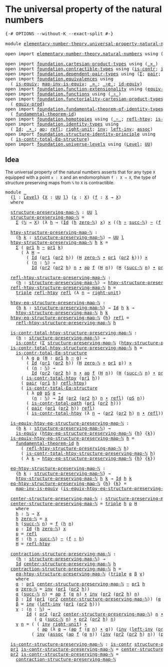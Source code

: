 # The universal property of the natural numbers

<pre class="Agda"><a id="58" class="Symbol">{-#</a> <a id="62" class="Keyword">OPTIONS</a> <a id="70" class="Pragma">--without-K</a> <a id="82" class="Pragma">--exact-split</a> <a id="96" class="Symbol">#-}</a>

<a id="101" class="Keyword">module</a> <a id="108" href="elementary-number-theory.universal-property-natural-numbers.html" class="Module">elementary-number-theory.universal-property-natural-numbers</a> <a id="168" class="Keyword">where</a>

<a id="175" class="Keyword">open</a> <a id="180" class="Keyword">import</a> <a id="187" href="elementary-number-theory.natural-numbers.html" class="Module">elementary-number-theory.natural-numbers</a> <a id="228" class="Keyword">using</a> <a id="234" class="Symbol">(</a><a id="235" href="elementary-number-theory.natural-numbers.html#1444" class="Datatype">ℕ</a><a id="236" class="Symbol">;</a> <a id="238" href="elementary-number-theory.natural-numbers.html#1465" class="InductiveConstructor">zero-ℕ</a><a id="244" class="Symbol">;</a> <a id="246" href="elementary-number-theory.natural-numbers.html#1478" class="InductiveConstructor">succ-ℕ</a><a id="252" class="Symbol">)</a>

<a id="255" class="Keyword">open</a> <a id="260" class="Keyword">import</a> <a id="267" href="foundation.cartesian-product-types.html" class="Module">foundation.cartesian-product-types</a> <a id="302" class="Keyword">using</a> <a id="308" class="Symbol">(</a><a id="309" href="foundation-core.cartesian-product-types.html#577" class="Function Operator">_×_</a><a id="312" class="Symbol">)</a>
<a id="314" class="Keyword">open</a> <a id="319" class="Keyword">import</a> <a id="326" href="foundation.contractible-types.html" class="Module">foundation.contractible-types</a> <a id="356" class="Keyword">using</a> <a id="362" class="Symbol">(</a><a id="363" href="foundation-core.contractible-types.html#925" class="Function">is-contr</a><a id="371" class="Symbol">;</a> <a id="373" href="foundation-core.contractible-types.html#1970" class="Function">is-contr-total-path</a><a id="392" class="Symbol">)</a>
<a id="394" class="Keyword">open</a> <a id="399" class="Keyword">import</a> <a id="406" href="foundation.dependent-pair-types.html" class="Module">foundation.dependent-pair-types</a> <a id="438" class="Keyword">using</a> <a id="444" class="Symbol">(</a><a id="445" href="foundation-core.dependent-pair-types.html#502" class="Record">Σ</a><a id="446" class="Symbol">;</a> <a id="448" href="foundation-core.dependent-pair-types.html#575" class="InductiveConstructor">pair</a><a id="452" class="Symbol">;</a> <a id="454" href="foundation-core.dependent-pair-types.html#592" class="Field">pr1</a><a id="457" class="Symbol">;</a> <a id="459" href="foundation-core.dependent-pair-types.html#604" class="Field">pr2</a><a id="462" class="Symbol">;</a> <a id="464" href="foundation-core.dependent-pair-types.html#1021" class="Function">triple</a><a id="470" class="Symbol">)</a>
<a id="472" class="Keyword">open</a> <a id="477" class="Keyword">import</a> <a id="484" href="foundation.equivalences.html" class="Module">foundation.equivalences</a> <a id="508" class="Keyword">using</a>
  <a id="516" class="Symbol">(</a> <a id="518" href="foundation-core.equivalences.html#1542" class="Function">is-equiv</a><a id="526" class="Symbol">;</a> <a id="528" href="foundation-core.equivalences.html#4173" class="Function">map-inv-is-equiv</a><a id="544" class="Symbol">;</a> <a id="546" href="foundation-core.equivalences.html#1607" class="Function Operator">_≃_</a><a id="549" class="Symbol">;</a> <a id="551" href="foundation-core.equivalences.html#7843" class="Function Operator">_∘e_</a><a id="555" class="Symbol">;</a> <a id="557" href="foundation-core.equivalences.html#2480" class="Function">id-equiv</a><a id="565" class="Symbol">)</a>
<a id="567" class="Keyword">open</a> <a id="572" class="Keyword">import</a> <a id="579" href="foundation.function-extensionality.html" class="Module">foundation.function-extensionality</a> <a id="614" class="Keyword">using</a> <a id="620" class="Symbol">(</a><a id="621" href="foundation.function-extensionality.html#1283" class="Function">equiv-funext</a><a id="633" class="Symbol">)</a>
<a id="635" class="Keyword">open</a> <a id="640" class="Keyword">import</a> <a id="647" href="foundation.functions.html" class="Module">foundation.functions</a> <a id="668" class="Keyword">using</a> <a id="674" class="Symbol">(</a><a id="675" href="foundation-core.functions.html#407" class="Function Operator">_∘_</a><a id="678" class="Symbol">)</a>
<a id="680" class="Keyword">open</a> <a id="685" class="Keyword">import</a> <a id="692" href="foundation.functoriality-cartesian-product-types.html" class="Module">foundation.functoriality-cartesian-product-types</a> <a id="741" class="Keyword">using</a>
  <a id="749" class="Symbol">(</a> <a id="751" href="foundation.functoriality-cartesian-product-types.html#3166" class="Function">equiv-prod</a><a id="761" class="Symbol">)</a>
<a id="763" class="Keyword">open</a> <a id="768" class="Keyword">import</a> <a id="775" href="foundation.fundamental-theorem-of-identity-types.html" class="Module">foundation.fundamental-theorem-of-identity-types</a> <a id="824" class="Keyword">using</a>
  <a id="832" class="Symbol">(</a> <a id="834" href="foundation-core.fundamental-theorem-of-identity-types.html#1888" class="Function">fundamental-theorem-id</a><a id="856" class="Symbol">)</a>
<a id="858" class="Keyword">open</a> <a id="863" class="Keyword">import</a> <a id="870" href="foundation.homotopies.html" class="Module">foundation.homotopies</a> <a id="892" class="Keyword">using</a> <a id="898" class="Symbol">(</a><a id="899" href="foundation-core.homotopies.html#467" class="Function Operator">_~_</a><a id="902" class="Symbol">;</a> <a id="904" href="foundation-core.homotopies.html#632" class="Function">refl-htpy</a><a id="913" class="Symbol">;</a> <a id="915" href="foundation.homotopies.html#3132" class="Function">is-contr-total-htpy</a><a id="934" class="Symbol">)</a>
<a id="936" class="Keyword">open</a> <a id="941" class="Keyword">import</a> <a id="948" href="foundation.identity-types.html" class="Module">foundation.identity-types</a> <a id="974" class="Keyword">using</a>
  <a id="982" class="Symbol">(</a> <a id="984" href="foundation-core.identity-types.html#641" class="Datatype">Id</a><a id="986" class="Symbol">;</a> <a id="988" href="foundation-core.identity-types.html#1239" class="Function Operator">_∙_</a><a id="991" class="Symbol">;</a> <a id="993" href="foundation-core.identity-types.html#2853" class="Function">ap</a><a id="995" class="Symbol">;</a> <a id="997" href="foundation-core.identity-types.html#694" class="InductiveConstructor">refl</a><a id="1001" class="Symbol">;</a> <a id="1003" href="foundation-core.identity-types.html#1905" class="Function">right-unit</a><a id="1013" class="Symbol">;</a> <a id="1015" href="foundation-core.identity-types.html#1552" class="Function">inv</a><a id="1018" class="Symbol">;</a> <a id="1020" href="foundation-core.identity-types.html#1995" class="Function">left-inv</a><a id="1028" class="Symbol">;</a> <a id="1030" href="foundation-core.identity-types.html#1699" class="Function">assoc</a><a id="1035" class="Symbol">)</a>
<a id="1037" class="Keyword">open</a> <a id="1042" class="Keyword">import</a> <a id="1049" href="foundation.structure-identity-principle.html" class="Module">foundation.structure-identity-principle</a> <a id="1089" class="Keyword">using</a>
  <a id="1097" class="Symbol">(</a> <a id="1099" href="foundation.structure-identity-principle.html#1341" class="Function">is-contr-total-Eq-structure</a><a id="1126" class="Symbol">)</a>
<a id="1128" class="Keyword">open</a> <a id="1133" class="Keyword">import</a> <a id="1140" href="foundation.universe-levels.html" class="Module">foundation.universe-levels</a> <a id="1167" class="Keyword">using</a> <a id="1173" class="Symbol">(</a><a id="1174" href="Agda.Primitive.html#597" class="Postulate">Level</a><a id="1179" class="Symbol">;</a> <a id="1181" href="foundation-core.universe-levels.html#222" class="Primitive">UU</a><a id="1183" class="Symbol">)</a>
</pre>
## Idea

The universal property of the natural numbers asserts that for any type `X` equipped with a point `x : X` and an endomorphism `f : X → X`, the type of structure preserving maps from `ℕ` to `X` is contractible.

<pre class="Agda"><a id="1418" class="Keyword">module</a> <a id="1425" href="elementary-number-theory.universal-property-natural-numbers.html#1425" class="Module">_</a>
  <a id="1429" class="Symbol">{</a><a id="1430" href="elementary-number-theory.universal-property-natural-numbers.html#1430" class="Bound">l</a> <a id="1432" class="Symbol">:</a> <a id="1434" href="Agda.Primitive.html#597" class="Postulate">Level</a><a id="1439" class="Symbol">}</a> <a id="1441" class="Symbol">{</a><a id="1442" href="elementary-number-theory.universal-property-natural-numbers.html#1442" class="Bound">X</a> <a id="1444" class="Symbol">:</a> <a id="1446" href="foundation-core.universe-levels.html#222" class="Primitive">UU</a> <a id="1449" href="elementary-number-theory.universal-property-natural-numbers.html#1430" class="Bound">l</a><a id="1450" class="Symbol">}</a> <a id="1452" class="Symbol">(</a><a id="1453" href="elementary-number-theory.universal-property-natural-numbers.html#1453" class="Bound">x</a> <a id="1455" class="Symbol">:</a> <a id="1457" href="elementary-number-theory.universal-property-natural-numbers.html#1442" class="Bound">X</a><a id="1458" class="Symbol">)</a> <a id="1460" class="Symbol">(</a><a id="1461" href="elementary-number-theory.universal-property-natural-numbers.html#1461" class="Bound">f</a> <a id="1463" class="Symbol">:</a> <a id="1465" href="elementary-number-theory.universal-property-natural-numbers.html#1442" class="Bound">X</a> <a id="1467" class="Symbol">→</a> <a id="1469" href="elementary-number-theory.universal-property-natural-numbers.html#1442" class="Bound">X</a><a id="1470" class="Symbol">)</a>
  <a id="1474" class="Keyword">where</a>

  <a id="1483" href="elementary-number-theory.universal-property-natural-numbers.html#1483" class="Function">structure-preserving-map-ℕ</a> <a id="1510" class="Symbol">:</a> <a id="1512" href="foundation-core.universe-levels.html#222" class="Primitive">UU</a> <a id="1515" href="elementary-number-theory.universal-property-natural-numbers.html#1430" class="Bound">l</a>
  <a id="1519" href="elementary-number-theory.universal-property-natural-numbers.html#1483" class="Function">structure-preserving-map-ℕ</a> <a id="1546" class="Symbol">=</a>
    <a id="1552" href="foundation-core.dependent-pair-types.html#502" class="Record">Σ</a> <a id="1554" class="Symbol">(</a><a id="1555" href="elementary-number-theory.natural-numbers.html#1444" class="Datatype">ℕ</a> <a id="1557" class="Symbol">→</a> <a id="1559" href="elementary-number-theory.universal-property-natural-numbers.html#1442" class="Bound">X</a><a id="1560" class="Symbol">)</a> <a id="1562" class="Symbol">(λ</a> <a id="1565" href="elementary-number-theory.universal-property-natural-numbers.html#1565" class="Bound">h</a> <a id="1567" class="Symbol">→</a> <a id="1569" class="Symbol">(</a><a id="1570" href="foundation-core.identity-types.html#641" class="Datatype">Id</a> <a id="1573" class="Symbol">(</a><a id="1574" href="elementary-number-theory.universal-property-natural-numbers.html#1565" class="Bound">h</a> <a id="1576" href="elementary-number-theory.natural-numbers.html#1465" class="InductiveConstructor">zero-ℕ</a><a id="1582" class="Symbol">)</a> <a id="1584" href="elementary-number-theory.universal-property-natural-numbers.html#1453" class="Bound">x</a><a id="1585" class="Symbol">)</a> <a id="1587" href="foundation-core.cartesian-product-types.html#577" class="Function Operator">×</a> <a id="1589" class="Symbol">((</a><a id="1591" href="elementary-number-theory.universal-property-natural-numbers.html#1565" class="Bound">h</a> <a id="1593" href="foundation-core.functions.html#407" class="Function Operator">∘</a> <a id="1595" href="elementary-number-theory.natural-numbers.html#1478" class="InductiveConstructor">succ-ℕ</a><a id="1601" class="Symbol">)</a> <a id="1603" href="foundation-core.homotopies.html#467" class="Function Operator">~</a> <a id="1605" class="Symbol">(</a><a id="1606" href="elementary-number-theory.universal-property-natural-numbers.html#1461" class="Bound">f</a> <a id="1608" href="foundation-core.functions.html#407" class="Function Operator">∘</a> <a id="1610" href="elementary-number-theory.universal-property-natural-numbers.html#1565" class="Bound">h</a><a id="1611" class="Symbol">)))</a>

  <a id="1618" href="elementary-number-theory.universal-property-natural-numbers.html#1618" class="Function">htpy-structure-preserving-map-ℕ</a> <a id="1650" class="Symbol">:</a>
    <a id="1656" class="Symbol">(</a><a id="1657" href="elementary-number-theory.universal-property-natural-numbers.html#1657" class="Bound">h</a> <a id="1659" href="elementary-number-theory.universal-property-natural-numbers.html#1659" class="Bound">k</a> <a id="1661" class="Symbol">:</a> <a id="1663" href="elementary-number-theory.universal-property-natural-numbers.html#1483" class="Function">structure-preserving-map-ℕ</a><a id="1689" class="Symbol">)</a> <a id="1691" class="Symbol">→</a> <a id="1693" href="foundation-core.universe-levels.html#222" class="Primitive">UU</a> <a id="1696" href="elementary-number-theory.universal-property-natural-numbers.html#1430" class="Bound">l</a>
  <a id="1700" href="elementary-number-theory.universal-property-natural-numbers.html#1618" class="Function">htpy-structure-preserving-map-ℕ</a> <a id="1732" href="elementary-number-theory.universal-property-natural-numbers.html#1732" class="Bound">h</a> <a id="1734" href="elementary-number-theory.universal-property-natural-numbers.html#1734" class="Bound">k</a> <a id="1736" class="Symbol">=</a>
    <a id="1742" href="foundation-core.dependent-pair-types.html#502" class="Record">Σ</a> <a id="1744" class="Symbol">(</a> <a id="1746" href="foundation-core.dependent-pair-types.html#592" class="Field">pr1</a> <a id="1750" href="elementary-number-theory.universal-property-natural-numbers.html#1732" class="Bound">h</a> <a id="1752" href="foundation-core.homotopies.html#467" class="Function Operator">~</a> <a id="1754" href="foundation-core.dependent-pair-types.html#592" class="Field">pr1</a> <a id="1758" href="elementary-number-theory.universal-property-natural-numbers.html#1734" class="Bound">k</a><a id="1759" class="Symbol">)</a>
      <a id="1767" class="Symbol">(</a> <a id="1769" class="Symbol">λ</a> <a id="1771" href="elementary-number-theory.universal-property-natural-numbers.html#1771" class="Bound">H</a> <a id="1773" class="Symbol">→</a>
        <a id="1783" class="Symbol">(</a> <a id="1785" href="foundation-core.identity-types.html#641" class="Datatype">Id</a> <a id="1788" class="Symbol">(</a><a id="1789" href="foundation-core.dependent-pair-types.html#592" class="Field">pr1</a> <a id="1793" class="Symbol">(</a><a id="1794" href="foundation-core.dependent-pair-types.html#604" class="Field">pr2</a> <a id="1798" href="elementary-number-theory.universal-property-natural-numbers.html#1732" class="Bound">h</a><a id="1799" class="Symbol">))</a> <a id="1802" class="Symbol">(</a><a id="1803" href="elementary-number-theory.universal-property-natural-numbers.html#1771" class="Bound">H</a> <a id="1805" href="elementary-number-theory.natural-numbers.html#1465" class="InductiveConstructor">zero-ℕ</a> <a id="1812" href="foundation-core.identity-types.html#1239" class="Function Operator">∙</a> <a id="1814" href="foundation-core.dependent-pair-types.html#592" class="Field">pr1</a> <a id="1818" class="Symbol">(</a><a id="1819" href="foundation-core.dependent-pair-types.html#604" class="Field">pr2</a> <a id="1823" href="elementary-number-theory.universal-property-natural-numbers.html#1734" class="Bound">k</a><a id="1824" class="Symbol">)))</a> <a id="1828" href="foundation-core.cartesian-product-types.html#577" class="Function Operator">×</a>
        <a id="1838" class="Symbol">(</a> <a id="1840" class="Symbol">(</a><a id="1841" href="elementary-number-theory.universal-property-natural-numbers.html#1841" class="Bound">n</a> <a id="1843" class="Symbol">:</a> <a id="1845" href="elementary-number-theory.natural-numbers.html#1444" class="Datatype">ℕ</a><a id="1846" class="Symbol">)</a> <a id="1848" class="Symbol">→</a>
          <a id="1860" href="foundation-core.identity-types.html#641" class="Datatype">Id</a> <a id="1863" class="Symbol">(</a><a id="1864" href="foundation-core.dependent-pair-types.html#604" class="Field">pr2</a> <a id="1868" class="Symbol">(</a><a id="1869" href="foundation-core.dependent-pair-types.html#604" class="Field">pr2</a> <a id="1873" href="elementary-number-theory.universal-property-natural-numbers.html#1732" class="Bound">h</a><a id="1874" class="Symbol">)</a> <a id="1876" href="elementary-number-theory.universal-property-natural-numbers.html#1841" class="Bound">n</a> <a id="1878" href="foundation-core.identity-types.html#1239" class="Function Operator">∙</a> <a id="1880" href="foundation-core.identity-types.html#2853" class="Function">ap</a> <a id="1883" href="elementary-number-theory.universal-property-natural-numbers.html#1461" class="Bound">f</a> <a id="1885" class="Symbol">(</a><a id="1886" href="elementary-number-theory.universal-property-natural-numbers.html#1771" class="Bound">H</a> <a id="1888" href="elementary-number-theory.universal-property-natural-numbers.html#1841" class="Bound">n</a><a id="1889" class="Symbol">))</a> <a id="1892" class="Symbol">(</a><a id="1893" href="elementary-number-theory.universal-property-natural-numbers.html#1771" class="Bound">H</a> <a id="1895" class="Symbol">(</a><a id="1896" href="elementary-number-theory.natural-numbers.html#1478" class="InductiveConstructor">succ-ℕ</a> <a id="1903" href="elementary-number-theory.universal-property-natural-numbers.html#1841" class="Bound">n</a><a id="1904" class="Symbol">)</a> <a id="1906" href="foundation-core.identity-types.html#1239" class="Function Operator">∙</a> <a id="1908" href="foundation-core.dependent-pair-types.html#604" class="Field">pr2</a> <a id="1912" class="Symbol">(</a><a id="1913" href="foundation-core.dependent-pair-types.html#604" class="Field">pr2</a> <a id="1917" href="elementary-number-theory.universal-property-natural-numbers.html#1734" class="Bound">k</a><a id="1918" class="Symbol">)</a> <a id="1920" href="elementary-number-theory.universal-property-natural-numbers.html#1841" class="Bound">n</a><a id="1921" class="Symbol">)))</a>

  <a id="1928" href="elementary-number-theory.universal-property-natural-numbers.html#1928" class="Function">refl-htpy-structure-preserving-map-ℕ</a> <a id="1965" class="Symbol">:</a>
    <a id="1971" class="Symbol">(</a><a id="1972" href="elementary-number-theory.universal-property-natural-numbers.html#1972" class="Bound">h</a> <a id="1974" class="Symbol">:</a> <a id="1976" href="elementary-number-theory.universal-property-natural-numbers.html#1483" class="Function">structure-preserving-map-ℕ</a><a id="2002" class="Symbol">)</a> <a id="2004" class="Symbol">→</a> <a id="2006" href="elementary-number-theory.universal-property-natural-numbers.html#1618" class="Function">htpy-structure-preserving-map-ℕ</a> <a id="2038" href="elementary-number-theory.universal-property-natural-numbers.html#1972" class="Bound">h</a> <a id="2040" href="elementary-number-theory.universal-property-natural-numbers.html#1972" class="Bound">h</a>
  <a id="2044" href="elementary-number-theory.universal-property-natural-numbers.html#1928" class="Function">refl-htpy-structure-preserving-map-ℕ</a> <a id="2081" href="elementary-number-theory.universal-property-natural-numbers.html#2081" class="Bound">h</a> <a id="2083" class="Symbol">=</a>
    <a id="2089" href="foundation-core.dependent-pair-types.html#1021" class="Function">triple</a> <a id="2096" href="foundation-core.homotopies.html#632" class="Function">refl-htpy</a> <a id="2106" href="foundation-core.identity-types.html#694" class="InductiveConstructor">refl</a> <a id="2111" class="Symbol">(λ</a> <a id="2114" href="elementary-number-theory.universal-property-natural-numbers.html#2114" class="Bound">n</a> <a id="2116" class="Symbol">→</a> <a id="2118" href="foundation-core.identity-types.html#1905" class="Function">right-unit</a><a id="2128" class="Symbol">)</a>

  <a id="2133" href="elementary-number-theory.universal-property-natural-numbers.html#2133" class="Function">htpy-eq-structure-preserving-map-ℕ</a> <a id="2168" class="Symbol">:</a>
    <a id="2174" class="Symbol">{</a><a id="2175" href="elementary-number-theory.universal-property-natural-numbers.html#2175" class="Bound">h</a> <a id="2177" href="elementary-number-theory.universal-property-natural-numbers.html#2177" class="Bound">k</a> <a id="2179" class="Symbol">:</a> <a id="2181" href="elementary-number-theory.universal-property-natural-numbers.html#1483" class="Function">structure-preserving-map-ℕ</a><a id="2207" class="Symbol">}</a> <a id="2209" class="Symbol">→</a> <a id="2211" href="foundation-core.identity-types.html#641" class="Datatype">Id</a> <a id="2214" href="elementary-number-theory.universal-property-natural-numbers.html#2175" class="Bound">h</a> <a id="2216" href="elementary-number-theory.universal-property-natural-numbers.html#2177" class="Bound">k</a> <a id="2218" class="Symbol">→</a>
    <a id="2224" href="elementary-number-theory.universal-property-natural-numbers.html#1618" class="Function">htpy-structure-preserving-map-ℕ</a> <a id="2256" href="elementary-number-theory.universal-property-natural-numbers.html#2175" class="Bound">h</a> <a id="2258" href="elementary-number-theory.universal-property-natural-numbers.html#2177" class="Bound">k</a>
  <a id="2262" href="elementary-number-theory.universal-property-natural-numbers.html#2133" class="Function">htpy-eq-structure-preserving-map-ℕ</a> <a id="2297" class="Symbol">{</a><a id="2298" href="elementary-number-theory.universal-property-natural-numbers.html#2298" class="Bound">h</a><a id="2299" class="Symbol">}</a> <a id="2301" href="foundation-core.identity-types.html#694" class="InductiveConstructor">refl</a> <a id="2306" class="Symbol">=</a>
    <a id="2312" href="elementary-number-theory.universal-property-natural-numbers.html#1928" class="Function">refl-htpy-structure-preserving-map-ℕ</a> <a id="2349" href="elementary-number-theory.universal-property-natural-numbers.html#2298" class="Bound">h</a>

  <a id="2354" href="elementary-number-theory.universal-property-natural-numbers.html#2354" class="Function">is-contr-total-htpy-structure-preserving-map-ℕ</a> <a id="2401" class="Symbol">:</a>
    <a id="2407" class="Symbol">(</a><a id="2408" href="elementary-number-theory.universal-property-natural-numbers.html#2408" class="Bound">h</a> <a id="2410" class="Symbol">:</a> <a id="2412" href="elementary-number-theory.universal-property-natural-numbers.html#1483" class="Function">structure-preserving-map-ℕ</a><a id="2438" class="Symbol">)</a> <a id="2440" class="Symbol">→</a>
    <a id="2446" href="foundation-core.contractible-types.html#925" class="Function">is-contr</a> <a id="2455" class="Symbol">(</a><a id="2456" href="foundation-core.dependent-pair-types.html#502" class="Record">Σ</a> <a id="2458" href="elementary-number-theory.universal-property-natural-numbers.html#1483" class="Function">structure-preserving-map-ℕ</a> <a id="2485" class="Symbol">(</a><a id="2486" href="elementary-number-theory.universal-property-natural-numbers.html#1618" class="Function">htpy-structure-preserving-map-ℕ</a> <a id="2518" href="elementary-number-theory.universal-property-natural-numbers.html#2408" class="Bound">h</a><a id="2519" class="Symbol">))</a>
  <a id="2524" href="elementary-number-theory.universal-property-natural-numbers.html#2354" class="Function">is-contr-total-htpy-structure-preserving-map-ℕ</a> <a id="2571" href="elementary-number-theory.universal-property-natural-numbers.html#2571" class="Bound">h</a> <a id="2573" class="Symbol">=</a>
    <a id="2579" href="foundation.structure-identity-principle.html#1341" class="Function">is-contr-total-Eq-structure</a>
      <a id="2613" class="Symbol">(</a> <a id="2615" class="Symbol">λ</a> <a id="2617" href="elementary-number-theory.universal-property-natural-numbers.html#2617" class="Bound">g</a> <a id="2619" href="elementary-number-theory.universal-property-natural-numbers.html#2619" class="Bound">p</a> <a id="2621" class="Symbol">(</a><a id="2622" href="elementary-number-theory.universal-property-natural-numbers.html#2622" class="Bound">H</a> <a id="2624" class="Symbol">:</a> <a id="2626" href="foundation-core.dependent-pair-types.html#592" class="Field">pr1</a> <a id="2630" href="elementary-number-theory.universal-property-natural-numbers.html#2571" class="Bound">h</a> <a id="2632" href="foundation-core.homotopies.html#467" class="Function Operator">~</a> <a id="2634" href="elementary-number-theory.universal-property-natural-numbers.html#2617" class="Bound">g</a><a id="2635" class="Symbol">)</a> <a id="2637" class="Symbol">→</a>
        <a id="2647" class="Symbol">(</a> <a id="2649" href="foundation-core.identity-types.html#641" class="Datatype">Id</a> <a id="2652" class="Symbol">(</a><a id="2653" href="foundation-core.dependent-pair-types.html#592" class="Field">pr1</a> <a id="2657" class="Symbol">(</a><a id="2658" href="foundation-core.dependent-pair-types.html#604" class="Field">pr2</a> <a id="2662" href="elementary-number-theory.universal-property-natural-numbers.html#2571" class="Bound">h</a><a id="2663" class="Symbol">))</a> <a id="2666" class="Symbol">(</a><a id="2667" href="elementary-number-theory.universal-property-natural-numbers.html#2622" class="Bound">H</a> <a id="2669" href="elementary-number-theory.natural-numbers.html#1465" class="InductiveConstructor">zero-ℕ</a> <a id="2676" href="foundation-core.identity-types.html#1239" class="Function Operator">∙</a> <a id="2678" href="foundation-core.dependent-pair-types.html#592" class="Field">pr1</a> <a id="2682" href="elementary-number-theory.universal-property-natural-numbers.html#2619" class="Bound">p</a><a id="2683" class="Symbol">))</a> <a id="2686" href="foundation-core.cartesian-product-types.html#577" class="Function Operator">×</a>
        <a id="2696" class="Symbol">(</a> <a id="2698" class="Symbol">(</a><a id="2699" href="elementary-number-theory.universal-property-natural-numbers.html#2699" class="Bound">n</a> <a id="2701" class="Symbol">:</a> <a id="2703" href="elementary-number-theory.natural-numbers.html#1444" class="Datatype">ℕ</a><a id="2704" class="Symbol">)</a> <a id="2706" class="Symbol">→</a>
          <a id="2718" href="foundation-core.identity-types.html#641" class="Datatype">Id</a> <a id="2721" class="Symbol">(</a><a id="2722" href="foundation-core.dependent-pair-types.html#604" class="Field">pr2</a> <a id="2726" class="Symbol">(</a><a id="2727" href="foundation-core.dependent-pair-types.html#604" class="Field">pr2</a> <a id="2731" href="elementary-number-theory.universal-property-natural-numbers.html#2571" class="Bound">h</a><a id="2732" class="Symbol">)</a> <a id="2734" href="elementary-number-theory.universal-property-natural-numbers.html#2699" class="Bound">n</a> <a id="2736" href="foundation-core.identity-types.html#1239" class="Function Operator">∙</a> <a id="2738" href="foundation-core.identity-types.html#2853" class="Function">ap</a> <a id="2741" href="elementary-number-theory.universal-property-natural-numbers.html#1461" class="Bound">f</a> <a id="2743" class="Symbol">(</a><a id="2744" href="elementary-number-theory.universal-property-natural-numbers.html#2622" class="Bound">H</a> <a id="2746" href="elementary-number-theory.universal-property-natural-numbers.html#2699" class="Bound">n</a><a id="2747" class="Symbol">))</a> <a id="2750" class="Symbol">(</a><a id="2751" href="elementary-number-theory.universal-property-natural-numbers.html#2622" class="Bound">H</a> <a id="2753" class="Symbol">(</a><a id="2754" href="elementary-number-theory.natural-numbers.html#1478" class="InductiveConstructor">succ-ℕ</a> <a id="2761" href="elementary-number-theory.universal-property-natural-numbers.html#2699" class="Bound">n</a><a id="2762" class="Symbol">)</a> <a id="2764" href="foundation-core.identity-types.html#1239" class="Function Operator">∙</a> <a id="2766" href="foundation-core.dependent-pair-types.html#604" class="Field">pr2</a> <a id="2770" href="elementary-number-theory.universal-property-natural-numbers.html#2619" class="Bound">p</a> <a id="2772" href="elementary-number-theory.universal-property-natural-numbers.html#2699" class="Bound">n</a><a id="2773" class="Symbol">)))</a>
      <a id="2783" class="Symbol">(</a> <a id="2785" href="foundation.homotopies.html#3132" class="Function">is-contr-total-htpy</a> <a id="2805" class="Symbol">(</a><a id="2806" href="foundation-core.dependent-pair-types.html#592" class="Field">pr1</a> <a id="2810" href="elementary-number-theory.universal-property-natural-numbers.html#2571" class="Bound">h</a><a id="2811" class="Symbol">))</a>
      <a id="2820" class="Symbol">(</a> <a id="2822" href="foundation-core.dependent-pair-types.html#575" class="InductiveConstructor">pair</a> <a id="2827" class="Symbol">(</a><a id="2828" href="foundation-core.dependent-pair-types.html#592" class="Field">pr1</a> <a id="2832" href="elementary-number-theory.universal-property-natural-numbers.html#2571" class="Bound">h</a><a id="2833" class="Symbol">)</a> <a id="2835" href="foundation-core.homotopies.html#632" class="Function">refl-htpy</a><a id="2844" class="Symbol">)</a>
      <a id="2852" class="Symbol">(</a> <a id="2854" href="foundation.structure-identity-principle.html#1341" class="Function">is-contr-total-Eq-structure</a>
        <a id="2890" class="Symbol">(</a> <a id="2892" class="Symbol">λ</a> <a id="2894" href="elementary-number-theory.universal-property-natural-numbers.html#2894" class="Bound">p0</a> <a id="2897" href="elementary-number-theory.universal-property-natural-numbers.html#2897" class="Bound">pS</a> <a id="2900" href="elementary-number-theory.universal-property-natural-numbers.html#2900" class="Bound">q</a> <a id="2902" class="Symbol">→</a>
          <a id="2914" class="Symbol">(</a><a id="2915" href="elementary-number-theory.universal-property-natural-numbers.html#2915" class="Bound">n</a> <a id="2917" class="Symbol">:</a> <a id="2919" href="elementary-number-theory.natural-numbers.html#1444" class="Datatype">ℕ</a><a id="2920" class="Symbol">)</a> <a id="2922" class="Symbol">→</a> <a id="2924" href="foundation-core.identity-types.html#641" class="Datatype">Id</a> <a id="2927" class="Symbol">(</a><a id="2928" href="foundation-core.dependent-pair-types.html#604" class="Field">pr2</a> <a id="2932" class="Symbol">(</a><a id="2933" href="foundation-core.dependent-pair-types.html#604" class="Field">pr2</a> <a id="2937" href="elementary-number-theory.universal-property-natural-numbers.html#2571" class="Bound">h</a><a id="2938" class="Symbol">)</a> <a id="2940" href="elementary-number-theory.universal-property-natural-numbers.html#2915" class="Bound">n</a> <a id="2942" href="foundation-core.identity-types.html#1239" class="Function Operator">∙</a> <a id="2944" href="foundation-core.identity-types.html#694" class="InductiveConstructor">refl</a><a id="2948" class="Symbol">)</a> <a id="2950" class="Symbol">(</a><a id="2951" href="elementary-number-theory.universal-property-natural-numbers.html#2897" class="Bound">pS</a> <a id="2954" href="elementary-number-theory.universal-property-natural-numbers.html#2915" class="Bound">n</a><a id="2955" class="Symbol">))</a>
        <a id="2966" class="Symbol">(</a> <a id="2968" href="foundation-core.contractible-types.html#1970" class="Function">is-contr-total-path</a> <a id="2988" class="Symbol">(</a><a id="2989" href="foundation-core.dependent-pair-types.html#592" class="Field">pr1</a> <a id="2993" class="Symbol">(</a><a id="2994" href="foundation-core.dependent-pair-types.html#604" class="Field">pr2</a> <a id="2998" href="elementary-number-theory.universal-property-natural-numbers.html#2571" class="Bound">h</a><a id="2999" class="Symbol">)))</a>
        <a id="3011" class="Symbol">(</a> <a id="3013" href="foundation-core.dependent-pair-types.html#575" class="InductiveConstructor">pair</a> <a id="3018" class="Symbol">(</a><a id="3019" href="foundation-core.dependent-pair-types.html#592" class="Field">pr1</a> <a id="3023" class="Symbol">(</a><a id="3024" href="foundation-core.dependent-pair-types.html#604" class="Field">pr2</a> <a id="3028" href="elementary-number-theory.universal-property-natural-numbers.html#2571" class="Bound">h</a><a id="3029" class="Symbol">))</a> <a id="3032" href="foundation-core.identity-types.html#694" class="InductiveConstructor">refl</a><a id="3036" class="Symbol">)</a>
        <a id="3046" class="Symbol">(</a> <a id="3048" href="foundation.homotopies.html#3132" class="Function">is-contr-total-htpy</a> <a id="3068" class="Symbol">(λ</a> <a id="3071" href="elementary-number-theory.universal-property-natural-numbers.html#3071" class="Bound">n</a> <a id="3073" class="Symbol">→</a> <a id="3075" class="Symbol">(</a><a id="3076" href="foundation-core.dependent-pair-types.html#604" class="Field">pr2</a> <a id="3080" class="Symbol">(</a><a id="3081" href="foundation-core.dependent-pair-types.html#604" class="Field">pr2</a> <a id="3085" href="elementary-number-theory.universal-property-natural-numbers.html#2571" class="Bound">h</a><a id="3086" class="Symbol">)</a> <a id="3088" href="elementary-number-theory.universal-property-natural-numbers.html#3071" class="Bound">n</a> <a id="3090" href="foundation-core.identity-types.html#1239" class="Function Operator">∙</a> <a id="3092" href="foundation-core.identity-types.html#694" class="InductiveConstructor">refl</a><a id="3096" class="Symbol">))))</a>

  <a id="3104" href="elementary-number-theory.universal-property-natural-numbers.html#3104" class="Function">is-equiv-htpy-eq-structure-preserving-map-ℕ</a> <a id="3148" class="Symbol">:</a>
    <a id="3154" class="Symbol">(</a><a id="3155" href="elementary-number-theory.universal-property-natural-numbers.html#3155" class="Bound">h</a> <a id="3157" href="elementary-number-theory.universal-property-natural-numbers.html#3157" class="Bound">k</a> <a id="3159" class="Symbol">:</a> <a id="3161" href="elementary-number-theory.universal-property-natural-numbers.html#1483" class="Function">structure-preserving-map-ℕ</a><a id="3187" class="Symbol">)</a> <a id="3189" class="Symbol">→</a>
    <a id="3195" href="foundation-core.equivalences.html#1542" class="Function">is-equiv</a> <a id="3204" class="Symbol">(</a><a id="3205" href="elementary-number-theory.universal-property-natural-numbers.html#2133" class="Function">htpy-eq-structure-preserving-map-ℕ</a> <a id="3240" class="Symbol">{</a><a id="3241" href="elementary-number-theory.universal-property-natural-numbers.html#3155" class="Bound">h</a><a id="3242" class="Symbol">}</a> <a id="3244" class="Symbol">{</a><a id="3245" href="elementary-number-theory.universal-property-natural-numbers.html#3157" class="Bound">k</a><a id="3246" class="Symbol">})</a>
  <a id="3251" href="elementary-number-theory.universal-property-natural-numbers.html#3104" class="Function">is-equiv-htpy-eq-structure-preserving-map-ℕ</a> <a id="3295" href="elementary-number-theory.universal-property-natural-numbers.html#3295" class="Bound">h</a> <a id="3297" class="Symbol">=</a>
    <a id="3303" href="foundation-core.fundamental-theorem-of-identity-types.html#1888" class="Function">fundamental-theorem-id</a> <a id="3326" href="elementary-number-theory.universal-property-natural-numbers.html#3295" class="Bound">h</a>
      <a id="3334" class="Symbol">(</a> <a id="3336" href="elementary-number-theory.universal-property-natural-numbers.html#1928" class="Function">refl-htpy-structure-preserving-map-ℕ</a> <a id="3373" href="elementary-number-theory.universal-property-natural-numbers.html#3295" class="Bound">h</a><a id="3374" class="Symbol">)</a>
      <a id="3382" class="Symbol">(</a> <a id="3384" href="elementary-number-theory.universal-property-natural-numbers.html#2354" class="Function">is-contr-total-htpy-structure-preserving-map-ℕ</a> <a id="3431" href="elementary-number-theory.universal-property-natural-numbers.html#3295" class="Bound">h</a><a id="3432" class="Symbol">)</a>
      <a id="3440" class="Symbol">(</a> <a id="3442" class="Symbol">λ</a> <a id="3444" href="elementary-number-theory.universal-property-natural-numbers.html#3444" class="Bound">k</a> <a id="3446" class="Symbol">→</a> <a id="3448" href="elementary-number-theory.universal-property-natural-numbers.html#2133" class="Function">htpy-eq-structure-preserving-map-ℕ</a> <a id="3483" class="Symbol">{</a><a id="3484" href="elementary-number-theory.universal-property-natural-numbers.html#3295" class="Bound">h</a><a id="3485" class="Symbol">}</a> <a id="3487" class="Symbol">{</a><a id="3488" href="elementary-number-theory.universal-property-natural-numbers.html#3444" class="Bound">k</a><a id="3489" class="Symbol">})</a>

  <a id="3495" href="elementary-number-theory.universal-property-natural-numbers.html#3495" class="Function">eq-htpy-structure-preserving-map-ℕ</a> <a id="3530" class="Symbol">:</a>
    <a id="3536" class="Symbol">{</a><a id="3537" href="elementary-number-theory.universal-property-natural-numbers.html#3537" class="Bound">h</a> <a id="3539" href="elementary-number-theory.universal-property-natural-numbers.html#3539" class="Bound">k</a> <a id="3541" class="Symbol">:</a> <a id="3543" href="elementary-number-theory.universal-property-natural-numbers.html#1483" class="Function">structure-preserving-map-ℕ</a><a id="3569" class="Symbol">}</a> <a id="3571" class="Symbol">→</a>
    <a id="3577" href="elementary-number-theory.universal-property-natural-numbers.html#1618" class="Function">htpy-structure-preserving-map-ℕ</a> <a id="3609" href="elementary-number-theory.universal-property-natural-numbers.html#3537" class="Bound">h</a> <a id="3611" href="elementary-number-theory.universal-property-natural-numbers.html#3539" class="Bound">k</a> <a id="3613" class="Symbol">→</a> <a id="3615" href="foundation-core.identity-types.html#641" class="Datatype">Id</a> <a id="3618" href="elementary-number-theory.universal-property-natural-numbers.html#3537" class="Bound">h</a> <a id="3620" href="elementary-number-theory.universal-property-natural-numbers.html#3539" class="Bound">k</a>
  <a id="3624" href="elementary-number-theory.universal-property-natural-numbers.html#3495" class="Function">eq-htpy-structure-preserving-map-ℕ</a> <a id="3659" class="Symbol">{</a><a id="3660" href="elementary-number-theory.universal-property-natural-numbers.html#3660" class="Bound">h</a><a id="3661" class="Symbol">}</a> <a id="3663" class="Symbol">{</a><a id="3664" href="elementary-number-theory.universal-property-natural-numbers.html#3664" class="Bound">k</a><a id="3665" class="Symbol">}</a> <a id="3667" class="Symbol">=</a>
    <a id="3673" href="foundation-core.equivalences.html#4173" class="Function">map-inv-is-equiv</a> <a id="3690" class="Symbol">(</a><a id="3691" href="elementary-number-theory.universal-property-natural-numbers.html#3104" class="Function">is-equiv-htpy-eq-structure-preserving-map-ℕ</a> <a id="3735" href="elementary-number-theory.universal-property-natural-numbers.html#3660" class="Bound">h</a> <a id="3737" href="elementary-number-theory.universal-property-natural-numbers.html#3664" class="Bound">k</a><a id="3738" class="Symbol">)</a>

  <a id="3743" href="elementary-number-theory.universal-property-natural-numbers.html#3743" class="Function">center-structure-preserving-map-ℕ</a> <a id="3777" class="Symbol">:</a> <a id="3779" href="elementary-number-theory.universal-property-natural-numbers.html#1483" class="Function">structure-preserving-map-ℕ</a>
  <a id="3808" href="elementary-number-theory.universal-property-natural-numbers.html#3743" class="Function">center-structure-preserving-map-ℕ</a> <a id="3842" class="Symbol">=</a> <a id="3844" href="foundation-core.dependent-pair-types.html#1021" class="Function">triple</a> <a id="3851" href="elementary-number-theory.universal-property-natural-numbers.html#3871" class="Function">h</a> <a id="3853" href="elementary-number-theory.universal-property-natural-numbers.html#3929" class="Function">p</a> <a id="3855" href="elementary-number-theory.universal-property-natural-numbers.html#3966" class="Function">H</a>
    <a id="3861" class="Keyword">where</a>
    <a id="3871" href="elementary-number-theory.universal-property-natural-numbers.html#3871" class="Function">h</a> <a id="3873" class="Symbol">:</a> <a id="3875" href="elementary-number-theory.natural-numbers.html#1444" class="Datatype">ℕ</a> <a id="3877" class="Symbol">→</a> <a id="3879" href="elementary-number-theory.universal-property-natural-numbers.html#1442" class="Bound">X</a>
    <a id="3885" href="elementary-number-theory.universal-property-natural-numbers.html#3871" class="Function">h</a> <a id="3887" href="elementary-number-theory.natural-numbers.html#1465" class="InductiveConstructor">zero-ℕ</a> <a id="3894" class="Symbol">=</a> <a id="3896" href="elementary-number-theory.universal-property-natural-numbers.html#1453" class="Bound">x</a>
    <a id="3902" href="elementary-number-theory.universal-property-natural-numbers.html#3871" class="Function">h</a> <a id="3904" class="Symbol">(</a><a id="3905" href="elementary-number-theory.natural-numbers.html#1478" class="InductiveConstructor">succ-ℕ</a> <a id="3912" href="elementary-number-theory.universal-property-natural-numbers.html#3912" class="Bound">n</a><a id="3913" class="Symbol">)</a> <a id="3915" class="Symbol">=</a> <a id="3917" href="elementary-number-theory.universal-property-natural-numbers.html#1461" class="Bound">f</a> <a id="3919" class="Symbol">(</a><a id="3920" href="elementary-number-theory.universal-property-natural-numbers.html#3871" class="Function">h</a> <a id="3922" href="elementary-number-theory.universal-property-natural-numbers.html#3912" class="Bound">n</a><a id="3923" class="Symbol">)</a>
    <a id="3929" href="elementary-number-theory.universal-property-natural-numbers.html#3929" class="Function">p</a> <a id="3931" class="Symbol">:</a> <a id="3933" href="foundation-core.identity-types.html#641" class="Datatype">Id</a> <a id="3936" class="Symbol">(</a><a id="3937" href="elementary-number-theory.universal-property-natural-numbers.html#3871" class="Function">h</a> <a id="3939" href="elementary-number-theory.natural-numbers.html#1465" class="InductiveConstructor">zero-ℕ</a><a id="3945" class="Symbol">)</a> <a id="3947" href="elementary-number-theory.universal-property-natural-numbers.html#1453" class="Bound">x</a>
    <a id="3953" href="elementary-number-theory.universal-property-natural-numbers.html#3929" class="Function">p</a> <a id="3955" class="Symbol">=</a> <a id="3957" href="foundation-core.identity-types.html#694" class="InductiveConstructor">refl</a>
    <a id="3966" href="elementary-number-theory.universal-property-natural-numbers.html#3966" class="Function">H</a> <a id="3968" class="Symbol">:</a> <a id="3970" class="Symbol">(</a><a id="3971" href="elementary-number-theory.universal-property-natural-numbers.html#3871" class="Function">h</a> <a id="3973" href="foundation-core.functions.html#407" class="Function Operator">∘</a> <a id="3975" href="elementary-number-theory.natural-numbers.html#1478" class="InductiveConstructor">succ-ℕ</a><a id="3981" class="Symbol">)</a> <a id="3983" href="foundation-core.homotopies.html#467" class="Function Operator">~</a> <a id="3985" class="Symbol">(</a><a id="3986" href="elementary-number-theory.universal-property-natural-numbers.html#1461" class="Bound">f</a> <a id="3988" href="foundation-core.functions.html#407" class="Function Operator">∘</a> <a id="3990" href="elementary-number-theory.universal-property-natural-numbers.html#3871" class="Function">h</a><a id="3991" class="Symbol">)</a>
    <a id="3997" href="elementary-number-theory.universal-property-natural-numbers.html#3966" class="Function">H</a> <a id="3999" class="Symbol">=</a> <a id="4001" href="foundation-core.homotopies.html#632" class="Function">refl-htpy</a>

  <a id="4014" href="elementary-number-theory.universal-property-natural-numbers.html#4014" class="Function">contraction-structure-preserving-map-ℕ</a> <a id="4053" class="Symbol">:</a>
    <a id="4059" class="Symbol">(</a><a id="4060" href="elementary-number-theory.universal-property-natural-numbers.html#4060" class="Bound">h</a> <a id="4062" class="Symbol">:</a> <a id="4064" href="elementary-number-theory.universal-property-natural-numbers.html#1483" class="Function">structure-preserving-map-ℕ</a><a id="4090" class="Symbol">)</a> <a id="4092" class="Symbol">→</a>
    <a id="4098" href="foundation-core.identity-types.html#641" class="Datatype">Id</a> <a id="4101" href="elementary-number-theory.universal-property-natural-numbers.html#3743" class="Function">center-structure-preserving-map-ℕ</a> <a id="4135" href="elementary-number-theory.universal-property-natural-numbers.html#4060" class="Bound">h</a>
  <a id="4139" href="elementary-number-theory.universal-property-natural-numbers.html#4014" class="Function">contraction-structure-preserving-map-ℕ</a> <a id="4178" href="elementary-number-theory.universal-property-natural-numbers.html#4178" class="Bound">h</a> <a id="4180" class="Symbol">=</a>
    <a id="4186" href="elementary-number-theory.universal-property-natural-numbers.html#3495" class="Function">eq-htpy-structure-preserving-map-ℕ</a> <a id="4221" class="Symbol">(</a><a id="4222" href="foundation-core.dependent-pair-types.html#1021" class="Function">triple</a> <a id="4229" href="elementary-number-theory.universal-property-natural-numbers.html#4250" class="Function">α</a> <a id="4231" href="elementary-number-theory.universal-property-natural-numbers.html#4389" class="Function">β</a> <a id="4233" href="elementary-number-theory.universal-property-natural-numbers.html#4508" class="Function">γ</a><a id="4234" class="Symbol">)</a>
    <a id="4240" class="Keyword">where</a>
    <a id="4250" href="elementary-number-theory.universal-property-natural-numbers.html#4250" class="Function">α</a> <a id="4252" class="Symbol">:</a> <a id="4254" href="foundation-core.dependent-pair-types.html#592" class="Field">pr1</a> <a id="4258" href="elementary-number-theory.universal-property-natural-numbers.html#3743" class="Function">center-structure-preserving-map-ℕ</a> <a id="4292" href="foundation-core.homotopies.html#467" class="Function Operator">~</a> <a id="4294" href="foundation-core.dependent-pair-types.html#592" class="Field">pr1</a> <a id="4298" href="elementary-number-theory.universal-property-natural-numbers.html#4178" class="Bound">h</a>
    <a id="4304" href="elementary-number-theory.universal-property-natural-numbers.html#4250" class="Function">α</a> <a id="4306" href="elementary-number-theory.natural-numbers.html#1465" class="InductiveConstructor">zero-ℕ</a> <a id="4313" class="Symbol">=</a> <a id="4315" href="foundation-core.identity-types.html#1552" class="Function">inv</a> <a id="4319" class="Symbol">(</a><a id="4320" href="foundation-core.dependent-pair-types.html#592" class="Field">pr1</a> <a id="4324" class="Symbol">(</a><a id="4325" href="foundation-core.dependent-pair-types.html#604" class="Field">pr2</a> <a id="4329" href="elementary-number-theory.universal-property-natural-numbers.html#4178" class="Bound">h</a><a id="4330" class="Symbol">))</a>
    <a id="4337" href="elementary-number-theory.universal-property-natural-numbers.html#4250" class="Function">α</a> <a id="4339" class="Symbol">(</a><a id="4340" href="elementary-number-theory.natural-numbers.html#1478" class="InductiveConstructor">succ-ℕ</a> <a id="4347" href="elementary-number-theory.universal-property-natural-numbers.html#4347" class="Bound">n</a><a id="4348" class="Symbol">)</a> <a id="4350" class="Symbol">=</a> <a id="4352" href="foundation-core.identity-types.html#2853" class="Function">ap</a> <a id="4355" href="elementary-number-theory.universal-property-natural-numbers.html#1461" class="Bound">f</a> <a id="4357" class="Symbol">(</a><a id="4358" href="elementary-number-theory.universal-property-natural-numbers.html#4250" class="Function">α</a> <a id="4360" href="elementary-number-theory.universal-property-natural-numbers.html#4347" class="Bound">n</a><a id="4361" class="Symbol">)</a> <a id="4363" href="foundation-core.identity-types.html#1239" class="Function Operator">∙</a> <a id="4365" href="foundation-core.identity-types.html#1552" class="Function">inv</a> <a id="4369" class="Symbol">(</a><a id="4370" href="foundation-core.dependent-pair-types.html#604" class="Field">pr2</a> <a id="4374" class="Symbol">(</a><a id="4375" href="foundation-core.dependent-pair-types.html#604" class="Field">pr2</a> <a id="4379" href="elementary-number-theory.universal-property-natural-numbers.html#4178" class="Bound">h</a><a id="4380" class="Symbol">)</a> <a id="4382" href="elementary-number-theory.universal-property-natural-numbers.html#4347" class="Bound">n</a><a id="4383" class="Symbol">)</a>
    <a id="4389" href="elementary-number-theory.universal-property-natural-numbers.html#4389" class="Function">β</a> <a id="4391" class="Symbol">:</a> <a id="4393" href="foundation-core.identity-types.html#641" class="Datatype">Id</a> <a id="4396" class="Symbol">(</a><a id="4397" href="foundation-core.dependent-pair-types.html#592" class="Field">pr1</a> <a id="4401" class="Symbol">(</a><a id="4402" href="foundation-core.dependent-pair-types.html#604" class="Field">pr2</a> <a id="4406" href="elementary-number-theory.universal-property-natural-numbers.html#3743" class="Function">center-structure-preserving-map-ℕ</a><a id="4439" class="Symbol">))</a> <a id="4442" class="Symbol">(</a><a id="4443" href="elementary-number-theory.universal-property-natural-numbers.html#4250" class="Function">α</a> <a id="4445" href="elementary-number-theory.natural-numbers.html#1465" class="InductiveConstructor">zero-ℕ</a> <a id="4452" href="foundation-core.identity-types.html#1239" class="Function Operator">∙</a> <a id="4454" href="foundation-core.dependent-pair-types.html#592" class="Field">pr1</a> <a id="4458" class="Symbol">(</a><a id="4459" href="foundation-core.dependent-pair-types.html#604" class="Field">pr2</a> <a id="4463" href="elementary-number-theory.universal-property-natural-numbers.html#4178" class="Bound">h</a><a id="4464" class="Symbol">))</a>
    <a id="4471" href="elementary-number-theory.universal-property-natural-numbers.html#4389" class="Function">β</a> <a id="4473" class="Symbol">=</a> <a id="4475" href="foundation-core.identity-types.html#1552" class="Function">inv</a> <a id="4479" class="Symbol">(</a><a id="4480" href="foundation-core.identity-types.html#1995" class="Function">left-inv</a> <a id="4489" class="Symbol">(</a><a id="4490" href="foundation-core.dependent-pair-types.html#592" class="Field">pr1</a> <a id="4494" class="Symbol">(</a><a id="4495" href="foundation-core.dependent-pair-types.html#604" class="Field">pr2</a> <a id="4499" href="elementary-number-theory.universal-property-natural-numbers.html#4178" class="Bound">h</a><a id="4500" class="Symbol">)))</a>
    <a id="4508" href="elementary-number-theory.universal-property-natural-numbers.html#4508" class="Function">γ</a> <a id="4510" class="Symbol">:</a> <a id="4512" class="Symbol">(</a><a id="4513" href="elementary-number-theory.universal-property-natural-numbers.html#4513" class="Bound">n</a> <a id="4515" class="Symbol">:</a> <a id="4517" href="elementary-number-theory.natural-numbers.html#1444" class="Datatype">ℕ</a><a id="4518" class="Symbol">)</a> <a id="4520" class="Symbol">→</a>
        <a id="4530" href="foundation-core.identity-types.html#641" class="Datatype">Id</a> <a id="4533" class="Symbol">(</a> <a id="4535" href="foundation-core.dependent-pair-types.html#604" class="Field">pr2</a> <a id="4539" class="Symbol">(</a><a id="4540" href="foundation-core.dependent-pair-types.html#604" class="Field">pr2</a> <a id="4544" href="elementary-number-theory.universal-property-natural-numbers.html#3743" class="Function">center-structure-preserving-map-ℕ</a><a id="4577" class="Symbol">)</a> <a id="4579" href="elementary-number-theory.universal-property-natural-numbers.html#4513" class="Bound">n</a> <a id="4581" href="foundation-core.identity-types.html#1239" class="Function Operator">∙</a> <a id="4583" href="foundation-core.identity-types.html#2853" class="Function">ap</a> <a id="4586" href="elementary-number-theory.universal-property-natural-numbers.html#1461" class="Bound">f</a> <a id="4588" class="Symbol">(</a><a id="4589" href="elementary-number-theory.universal-property-natural-numbers.html#4250" class="Function">α</a> <a id="4591" href="elementary-number-theory.universal-property-natural-numbers.html#4513" class="Bound">n</a><a id="4592" class="Symbol">))</a>
           <a id="4606" class="Symbol">(</a> <a id="4608" href="elementary-number-theory.universal-property-natural-numbers.html#4250" class="Function">α</a> <a id="4610" class="Symbol">(</a><a id="4611" href="elementary-number-theory.natural-numbers.html#1478" class="InductiveConstructor">succ-ℕ</a> <a id="4618" href="elementary-number-theory.universal-property-natural-numbers.html#4513" class="Bound">n</a><a id="4619" class="Symbol">)</a> <a id="4621" href="foundation-core.identity-types.html#1239" class="Function Operator">∙</a> <a id="4623" href="foundation-core.dependent-pair-types.html#604" class="Field">pr2</a> <a id="4627" class="Symbol">(</a><a id="4628" href="foundation-core.dependent-pair-types.html#604" class="Field">pr2</a> <a id="4632" href="elementary-number-theory.universal-property-natural-numbers.html#4178" class="Bound">h</a><a id="4633" class="Symbol">)</a> <a id="4635" href="elementary-number-theory.universal-property-natural-numbers.html#4513" class="Bound">n</a><a id="4636" class="Symbol">)</a>
    <a id="4642" href="elementary-number-theory.universal-property-natural-numbers.html#4508" class="Function">γ</a> <a id="4644" href="elementary-number-theory.universal-property-natural-numbers.html#4644" class="Bound">n</a> <a id="4646" class="Symbol">=</a> <a id="4648" class="Symbol">(</a> <a id="4650" class="Symbol">(</a> <a id="4652" href="foundation-core.identity-types.html#1552" class="Function">inv</a> <a id="4656" href="foundation-core.identity-types.html#1905" class="Function">right-unit</a><a id="4666" class="Symbol">)</a> <a id="4668" href="foundation-core.identity-types.html#1239" class="Function Operator">∙</a>
            <a id="4682" class="Symbol">(</a> <a id="4684" href="foundation-core.identity-types.html#2853" class="Function">ap</a> <a id="4687" class="Symbol">(λ</a> <a id="4690" href="elementary-number-theory.universal-property-natural-numbers.html#4690" class="Bound">q</a> <a id="4692" class="Symbol">→</a> <a id="4694" class="Symbol">(</a><a id="4695" href="foundation-core.identity-types.html#2853" class="Function">ap</a> <a id="4698" href="elementary-number-theory.universal-property-natural-numbers.html#1461" class="Bound">f</a> <a id="4700" class="Symbol">(</a><a id="4701" href="elementary-number-theory.universal-property-natural-numbers.html#4250" class="Function">α</a> <a id="4703" href="elementary-number-theory.universal-property-natural-numbers.html#4644" class="Bound">n</a><a id="4704" class="Symbol">)</a> <a id="4706" href="foundation-core.identity-types.html#1239" class="Function Operator">∙</a> <a id="4708" href="elementary-number-theory.universal-property-natural-numbers.html#4690" class="Bound">q</a><a id="4709" class="Symbol">))</a> <a id="4712" class="Symbol">(</a><a id="4713" href="foundation-core.identity-types.html#1552" class="Function">inv</a> <a id="4717" class="Symbol">(</a><a id="4718" href="foundation-core.identity-types.html#1995" class="Function">left-inv</a> <a id="4727" class="Symbol">(</a><a id="4728" href="foundation-core.dependent-pair-types.html#604" class="Field">pr2</a> <a id="4732" class="Symbol">(</a><a id="4733" href="foundation-core.dependent-pair-types.html#604" class="Field">pr2</a> <a id="4737" href="elementary-number-theory.universal-property-natural-numbers.html#4178" class="Bound">h</a><a id="4738" class="Symbol">)</a> <a id="4740" href="elementary-number-theory.universal-property-natural-numbers.html#4644" class="Bound">n</a><a id="4741" class="Symbol">)))))</a> <a id="4747" href="foundation-core.identity-types.html#1239" class="Function Operator">∙</a>
          <a id="4759" class="Symbol">(</a> <a id="4761" href="foundation-core.identity-types.html#1552" class="Function">inv</a> <a id="4765" class="Symbol">(</a><a id="4766" href="foundation-core.identity-types.html#1699" class="Function">assoc</a> <a id="4772" class="Symbol">(</a><a id="4773" href="foundation-core.identity-types.html#2853" class="Function">ap</a> <a id="4776" href="elementary-number-theory.universal-property-natural-numbers.html#1461" class="Bound">f</a> <a id="4778" class="Symbol">(</a><a id="4779" href="elementary-number-theory.universal-property-natural-numbers.html#4250" class="Function">α</a> <a id="4781" href="elementary-number-theory.universal-property-natural-numbers.html#4644" class="Bound">n</a><a id="4782" class="Symbol">))</a> <a id="4785" class="Symbol">(</a><a id="4786" href="foundation-core.identity-types.html#1552" class="Function">inv</a> <a id="4790" class="Symbol">(</a><a id="4791" href="foundation-core.dependent-pair-types.html#604" class="Field">pr2</a> <a id="4795" class="Symbol">(</a><a id="4796" href="foundation-core.dependent-pair-types.html#604" class="Field">pr2</a> <a id="4800" href="elementary-number-theory.universal-property-natural-numbers.html#4178" class="Bound">h</a><a id="4801" class="Symbol">)</a> <a id="4803" href="elementary-number-theory.universal-property-natural-numbers.html#4644" class="Bound">n</a><a id="4804" class="Symbol">))</a> <a id="4807" class="Symbol">(</a><a id="4808" href="foundation-core.dependent-pair-types.html#604" class="Field">pr2</a> <a id="4812" class="Symbol">(</a><a id="4813" href="foundation-core.dependent-pair-types.html#604" class="Field">pr2</a> <a id="4817" href="elementary-number-theory.universal-property-natural-numbers.html#4178" class="Bound">h</a><a id="4818" class="Symbol">)</a> <a id="4820" href="elementary-number-theory.universal-property-natural-numbers.html#4644" class="Bound">n</a><a id="4821" class="Symbol">)))</a>

  <a id="4828" href="elementary-number-theory.universal-property-natural-numbers.html#4828" class="Function">is-contr-structure-preserving-map-ℕ</a> <a id="4864" class="Symbol">:</a> <a id="4866" href="foundation-core.contractible-types.html#925" class="Function">is-contr</a> <a id="4875" href="elementary-number-theory.universal-property-natural-numbers.html#1483" class="Function">structure-preserving-map-ℕ</a>
  <a id="4904" href="foundation-core.dependent-pair-types.html#592" class="Field">pr1</a> <a id="4908" href="elementary-number-theory.universal-property-natural-numbers.html#4828" class="Function">is-contr-structure-preserving-map-ℕ</a> <a id="4944" class="Symbol">=</a> <a id="4946" href="elementary-number-theory.universal-property-natural-numbers.html#3743" class="Function">center-structure-preserving-map-ℕ</a>
  <a id="4982" href="foundation-core.dependent-pair-types.html#604" class="Field">pr2</a> <a id="4986" href="elementary-number-theory.universal-property-natural-numbers.html#4828" class="Function">is-contr-structure-preserving-map-ℕ</a> <a id="5022" class="Symbol">=</a>
    <a id="5028" href="elementary-number-theory.universal-property-natural-numbers.html#4014" class="Function">contraction-structure-preserving-map-ℕ</a>
</pre>